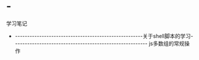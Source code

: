 # -
学习笔记

-  -----------------------------------------------------关于shell脚本的学习- -------------------------------------------------------
js多数组的常规操作
